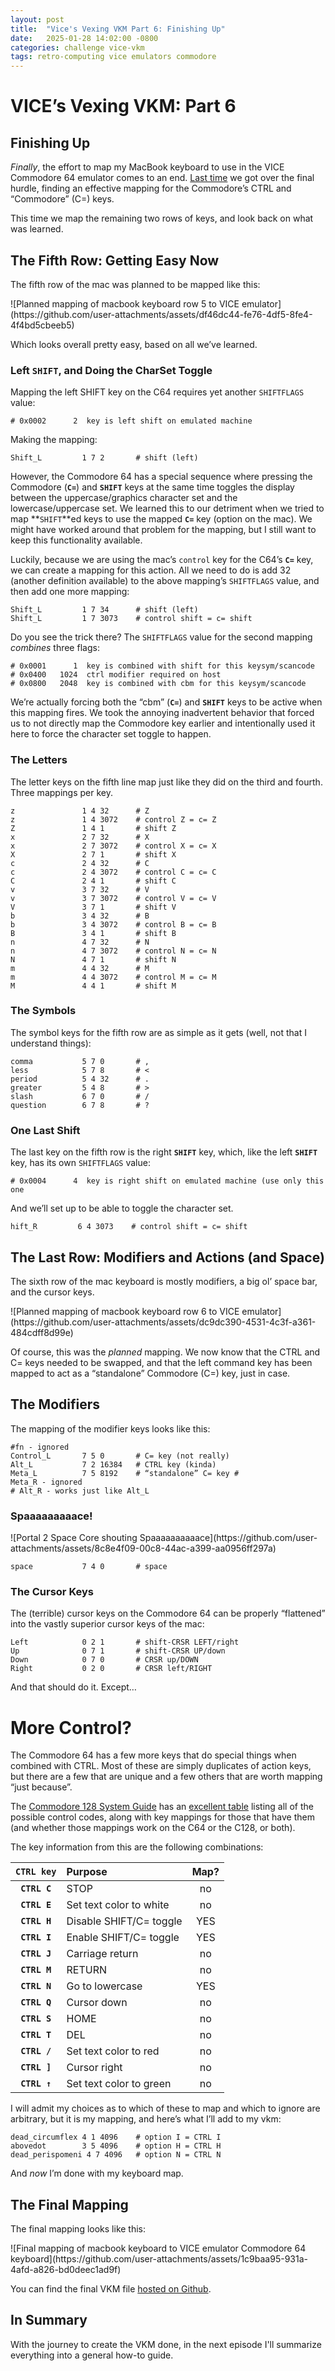 ```yaml
---
layout: post
title:  "Vice's Vexing VKM Part 6: Finishing Up"
date:   2025-01-28 14:02:00 -0800
categories: challenge vice-vkm
tags: retro-computing vice emulators commodore
---
```


# VICE’s Vexing VKM: Part 6

## Finishing Up

*Finally*, the effort to map my MacBook keyboard to use in the VICE Commodore 64 emulator comes to an end. 
[Last time](/challenge/vice-vkm/2025/01/27/vices-vexing-vkm-5-breaking-down-the-option-wall) we got over the final hurdle, 
finding an effective mapping for the Commodore’s CTRL and “Commodore” (C=) keys.

This time we map the remaining two rows of keys, and look back on what was learned.

## The Fifth Row: Getting Easy Now

The fifth row of the mac was planned to be mapped like this:

<span class="eimg">
![Planned mapping of macbook keyboard row 5 to VICE emulator](https://github.com/user-attachments/assets/df46dc44-fe76-4df5-8fe4-4f4bd5cbeeb5)
</span>

Which looks overall pretty easy, based on all we’ve learned.

### Left **`SHIFT`**, and Doing the CharSet Toggle

Mapping the left SHIFT key on the C64 requires yet another `SHIFTFLAGS` value:

`# 0x0002      2  key is left shift on emulated machine`

Making the mapping:

```
Shift_L         1 7 2       # shift (left)
```

However, the Commodore 64 has a special sequence where pressing the Commodore (**`C=`**) and **`SHIFT`** keys at the 
same time toggles the display between the uppercase/graphics character set and the lowercase/uppercase set. We learned 
this to our detriment when we tried to map **`SHIFT`**ed keys to use the mapped **`C=`** key (option on the mac). 
We might have worked around that problem for the mapping, but I still want to keep this functionality available.

Luckily, because we are using the mac’s `control` key for the C64’s **`C=`** key, we can create a mapping for 
this action. All we need to do is add 32 (another definition available) to the above mapping’s `SHIFTFLAGS` value, 
and then add one more mapping:

```
Shift_L         1 7 34      # shift (left)
Shift_L         1 7 3073    # control shift = c= shift
```

Do you see the trick there? The `SHIFTFLAGS` value for the second mapping *combines* three flags:

`# 0x0001      1  key is combined with shift for this keysym/scancode`  
`# 0x0400   1024  ctrl modifier required on host`  
`# 0x0800   2048  key is combined with cbm for this keysym/scancode`

We’re actually forcing both the “cbm” (**`C=`**) and **`SHIFT`** keys to be active when this mapping fires. We took 
the annoying inadvertent behavior that forced us to not directly map the Commodore key earlier and intentionally 
used it here to force the character set toggle to happen.

### The Letters

The letter keys on the fifth line map just like they did on the third and fourth. Three mappings per key.

```
z               1 4 32      # Z 
z               1 4 3072    # control Z = c= Z 
Z               1 4 1       # shift Z 
x               2 7 32      # X 
x               2 7 3072    # control X = c= X 
X               2 7 1       # shift X 
c               2 4 32      # C 
c               2 4 3072    # control C = c= C 
C               2 4 1       # shift C 
v               3 7 32      # V 
v               3 7 3072    # control V = c= V 
V               3 7 1       # shift V 
b               3 4 32      # B 
b               3 4 3072    # control B = c= B 
B               3 4 1       # shift B 
n               4 7 32      # N 
n               4 7 3072    # control N = c= N 
N               4 7 1       # shift N 
m               4 4 32      # M 
m               4 4 3072    # control M = c= M 
M               4 4 1       # shift M
```

### The Symbols

The symbol keys for the fifth row are as simple as it gets (well, not that I understand things):

```
comma           5 7 0       # , 
less            5 7 8       # < 
period          5 4 32      # . 
greater         5 4 8       # > 
slash           6 7 0       # / 
question        6 7 8       # ?
```

### One Last Shift

The last key on the fifth row is the right **`SHIFT`** key, which, like the left **`SHIFT`** key, has its own `SHIFTFLAGS` value:

`# 0x0004      4  key is right shift on emulated machine (use only this one`

And we’ll set up to be able to toggle the character set.

```Shift_R         6 4 36      # shift (right) 
hift_R         6 4 3073    # control shift = c= shift
```

## The Last Row: Modifiers and Actions (and Space)

The sixth row of the mac keyboard is mostly modifiers, a big ol’ space bar, and the cursor keys.

<span class="eimg">
![Planned mapping of macbook keyboard row 6 to VICE emulator](https://github.com/user-attachments/assets/dc9dc390-4531-4c3f-a361-484cdff8d99e)
</span>

Of course, this was the *planned* mapping. We now know that the CTRL and C= keys needed to be swapped, and that the left command key has been mapped to act as a “standalone” Commodore (C=) key, just in case.

## The Modifiers

The mapping of the modifier keys looks like this:

```
#fn - ignored 
Control_L       7 5 0       # C= key (not really) 
Alt_L           7 2 16384   # CTRL key (kinda) 
Meta_L          7 5 8192    # “standalone” C= key # 
Meta_R - ignored 
# Alt_R - works just like Alt_L
```

### Spaaaaaaaaace\!

<span class="eimg sml">
![Portal 2 Space Core shouting Spaaaaaaaaaace](https://github.com/user-attachments/assets/8c8e4f09-00c8-44ac-a399-aa0956ff297a)
</span>

```
space           7 4 0       # space
```

### The Cursor Keys

The (terrible) cursor keys on the Commodore 64 can be properly “flattened” into the vastly superior cursor keys of the mac:

```
Left            0 2 1       # shift-CRSR LEFT/right 
Up              0 7 1       # shift-CRSR UP/down 
Down            0 7 0       # CRSR up/DOWN 
Right           0 2 0       # CRSR left/RIGHT
```

And that should do it. Except…

# More Control?

The Commodore 64 has a few more keys that do special things when combined with CTRL. Most of these are simply duplicates 
of action keys, but there are a few that are unique and a few others that are worth mapping “just because”.

The [Commodore 128 System Guide](https://www.commodore.ca/manuals/128_system_guide/toc.htm) has 
an [excellent table](https://www.commodore.ca/manuals/128_system_guide/app-i.htm) listing all of the possible control 
codes, along with key mappings for those that have them (and whether those mappings work on the C64 or the C128, or both).

The key information from this are the following combinations:

| `CTRL key` | Purpose | Map? |
| :---: | :---- |:----:|
| **`CTRL C`** | STOP |  no  |
| **`CTRL E`** | Set text color to white |  no  |
| **`CTRL H`** | Disable SHIFT/C= toggle | YES  |
| **`CTRL I`** | Enable SHIFT/C= toggle | YES  |
| **`CTRL J`** | Carriage return |  no  |
| **`CTRL M`** | RETURN |  no  |
| **`CTRL N`** | Go to lowercase | YES  |
| **`CTRL Q`** | Cursor down |  no  |
| **`CTRL S`** | HOME |  no  |
| **`CTRL T`** | DEL |  no  |
| **`CTRL /`** | Set text color to red |  no  |
| **`CTRL ]`** | Cursor right |  no  |
| **`CTRL ↑`** | Set text color to green |  no  |

I will admit my choices as to which of these to map and which to ignore are arbitrary, but it is my mapping, and here’s what 
I’ll add to my vkm:

```
dead_circumflex 4 1 4096    # option I = CTRL I 
abovedot        3 5 4096    # option H = CTRL H 
dead_perispomeni 4 7 4096   # option N = CTRL N
```

And *now* I’m done with my keyboard map.

## The Final Mapping

The final mapping looks like this:

<span class="eimg">
![Final mapping of macbook keyboard to VICE emulator Commodore 64 keyboard](https://github.com/user-attachments/assets/1c9baa95-931a-4afd-a826-bd0deec1ad9f)
</span>

You can find the final VKM file [hosted on Github](https://example.com/todo).

## In Summary

With the journey to create the VKM done, in the next episode I'll summarize everything into a general how-to guide.

